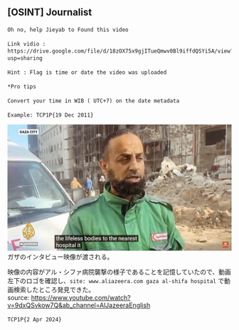 ## [OSINT] Journalist
```
Oh no, help Jieyab to Found this video

Link vidio : https://drive.google.com/file/d/18zOX75x9gjITueQmwv0Bl9iffdQSYi5A/view?usp=sharing

Hint : Flag is time or date the video was uploaded

*Pro tips

Convert your time in WIB ( UTC+7) on the date metadata

Example: TCP1P{19 Dec 2011}
```

![](assets/video.png)
ガザのインタビュー映像が渡される。  

映像の内容がアル・シファ病院襲撃の様子であることを記憶していたので、動画左下のロゴを確認し、`site: www.aliazeera.com gaza al-shifa hospital` で動画検索したところ発見できた。  
source: https://www.youtube.com/watch?v=9dxQSvkow7Q&ab_channel=AlJazeeraEnglish  

`TCP1P{2 Apr 2024}`